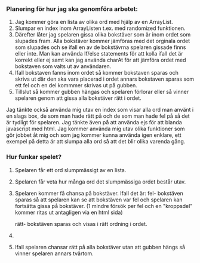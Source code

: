 ### Planering för hur jag ska genomföra arbetet:
1. Jag kommer göra en lista av olika ord med hjälp av en ArrayList.
2. Slumpar en index inom ArrayListen t.ex. med randomized funktionen. 
3. Därefter låter jag spelaren gissa olika bokstäver som är inom ordet som slupades fram. Alla bokstäver kommer jämföras med det orginala ordet som slupades och se ifall en av de bokstävrna spelaren gissade finns eller inte. Man kan använda If/else statements för att kolla ifall det är korrekt eller ej samt kan jag använda charAt för att jämföra ordet med bokstaven som valts ut av användaren.
4. Ifall bokstaven fanns inom ordet så kommer bokstaven sparas och skrivs ut där den ska vara placerad i ordet annars bokstaven sparas som ett fel och en del kommmer skrivas ut på gubben. 
5. Tillslut så kommer gubben hängas och spelaren förlorar eller så vinner spelaren genom att gissa alla bokstäver rätt i ordet.

Jag tänkte också använda mig utav en index som visar alla ord man använt i en slags box, de som man hade rätt på och de som man hade fel på så det är tydligt för spelaren.
Jag tänkte även på att använda ejs för att blanda javascript med html.
Jag kommer använda mig utav olika funktioner som gör jobbet åt mig och som jag kommer kunna använda igen enklare, ett exempel på detta är att slumpa alla ord så att det blir olika varenda gång. 

### Hur funkar spelet?
1. Spelaren får ett ord slumpmässigt av en lista. 
2. Spelaren får veta hur många ord det slumpmässiga ordet består utav.
3. Spelaren kommer få chansa på bokstäver. 
    Ifall det är:
    fel- bokstäven sparas så att spelaren kan se att bokstäven var fel och spelaren kan fortsätta gissa på bokstäver.
    (1 mindre försök per fel och en "kroppsdel" kommer ritas ut antagligen via en html sida)

    rätt- bokstäven sparas och visas i rätt ordning i ordet.
4. 
5. Ifall spelaren chansar rätt på alla bokstäver utan att gubben hängs så vinner spelaren annars tvärtom. 
